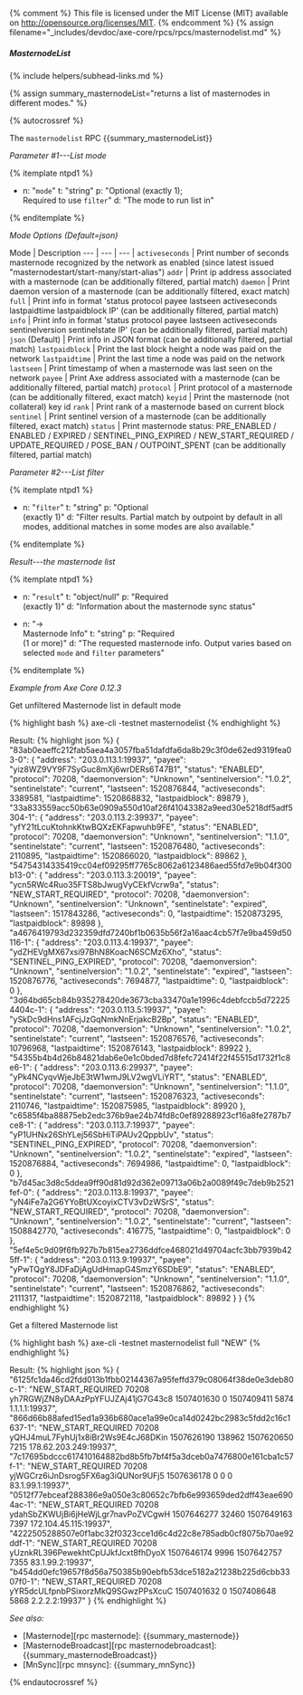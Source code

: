 {% comment %}
This file is licensed under the MIT License (MIT) available on
http://opensource.org/licenses/MIT.
{% endcomment %}
{% assign filename="_includes/devdoc/axe-core/rpcs/rpcs/masternodelist.md" %}

##### MasternodeList
{% include helpers/subhead-links.md %}

<!-- __ -->

{% assign summary_masternodeList="returns a list of masternodes in different modes." %}

{% autocrossref %}

The `masternodelist` RPC {{summary_masternodeList}}

*Parameter #1---List mode*

{% itemplate ntpd1 %}
- n: "`mode`"
  t: "string"
  p: "Optional (exactly 1);<br>Required to use `filter`"
  d: "The mode to run list in"

{% enditemplate %}

*Mode Options (Default=json)*

Mode | Description
--- | --- | --- |
`activeseconds` | Print number of seconds masternode recognized by the network as enabled (since latest issued \"masternodestart/start-many/start-alias\")
`addr` | Print ip address associated with a masternode (can be additionally filtered, partial match)
`daemon` | Print daemon version of a masternode (can be additionally filtered, exact match)
`full` | Print info in format 'status protocol payee lastseen activeseconds lastpaidtime lastpaidblock IP' (can be additionally filtered, partial match)
`info` | Print info in format 'status protocol payee lastseen activeseconds sentinelversion sentinelstate IP' (can be additionally filtered, partial match)
`json` (Default) | Print info in JSON format (can be additionally filtered, partial match)
`lastpaidblock` | Print the last block height a node was paid on the network
`lastpaidtime` | Print the last time a node was paid on the network
`lastseen` | Print timestamp of when a masternode was last seen on the network
`payee` | Print Axe address associated with a masternode (can be additionally filtered, partial match)
`protocol` | Print protocol of a masternode (can be additionally filtered, exact match)
`keyid` | Print the masternode (not collateral) key id
`rank` | Print rank of a masternode based on current block
`sentinel` | Print sentinel version of a masternode (can be additionally filtered, exact match)
`status` | Print masternode status: PRE_ENABLED / ENABLED / EXPIRED / SENTINEL_PING_EXPIRED / NEW_START_REQUIRED / UPDATE_REQUIRED / POSE_BAN / OUTPOINT_SPENT (can be additionally filtered, partial match)

*Parameter #2---List filter*

{% itemplate ntpd1 %}
- n: "`filter`"
  t: "string"
  p: "Optional<br>(exactly 1)"
  d: "Filter results. Partial match by outpoint by default in all modes, additional matches in some modes are also available."

{% enditemplate %}

*Result---the masternode list*

{% itemplate ntpd1 %}
- n: "`result`"
  t: "object/null"
  p: "Required<br>(exactly 1)"
  d: "Information about the masternode sync status"

- n: "→<br>Masternode Info"
  t: "string"
  p: "Required<br>(1 or more)"
  d: "The requested masternode info. Output varies based on selected `mode` and `filter` parameters"

{% enditemplate %}

*Example from Axe Core 0.12.3*

Get unfiltered Masternode list in default mode

{% highlight bash %}
axe-cli -testnet masternodelist
{% endhighlight %}

Result:
{% highlight json %}
{
  "83ab0eaeffc212fab5aea4a3057fba51dafdfa6da8b29c3f0de62ed9319fea03-0": {
    "address": "203.0.113.1:19937",
    "payee": "yiz8WZ9VY9F7SyGuc8mXj6wrDERs6T47B1",
    "status": "ENABLED",
    "protocol": 70208,
    "daemonversion": "Unknown",
    "sentinelversion": "1.0.2",
    "sentinelstate": "current",
    "lastseen": 1520876844,
    "activeseconds": 3389581,
    "lastpaidtime": 1520868832,
    "lastpaidblock": 89879
  },
  "33a833559acc50b63e0909a550d10af26f41043382a9eed30e5218df5adf5304-1": {
    "address": "203.0.113.2:39937",
    "payee": "yfY21tLcuKtohnkKtwBQXzEKFapwuhb9FE",
    "status": "ENABLED",
    "protocol": 70208,
    "daemonversion": "Unknown",
    "sentinelversion": "1.1.0",
    "sentinelstate": "current",
    "lastseen": 1520876480,
    "activeseconds": 2110895,
    "lastpaidtime": 1520866020,
    "lastpaidblock": 89862
  },
  "54754314335419cc04ef09295ff7765c8062a6123486aed55fd7e9b04f300b13-0": {
    "address": "203.0.113.3:20019",
    "payee": "ycn5RWc4Ruo35FTS8bJwugVyCEkfVcrw9a",
    "status": "NEW_START_REQUIRED",
    "protocol": 70208,
    "daemonversion": "Unknown",
    "sentinelversion": "Unknown",
    "sentinelstate": "expired",
    "lastseen": 1517843286,
    "activeseconds": 0,
    "lastpaidtime": 1520873295,
    "lastpaidblock": 89898
  },
  "a4676419793d232359dfd7240bf1b0635b56f2a16aac4cb57f7e9ba459d50116-1": {
    "address": "203.0.113.4:19937",
    "payee": "ydZHEVgMX67xsi97BhN8KoacN6SCMz6Xho",
    "status": "SENTINEL_PING_EXPIRED",
    "protocol": 70208,
    "daemonversion": "Unknown",
    "sentinelversion": "1.0.2",
    "sentinelstate": "expired",
    "lastseen": 1520876776,
    "activeseconds": 7694877,
    "lastpaidtime": 0,
    "lastpaidblock": 0
  },
  "3d64bd65cb84b935278420de3673cba33470a1e1996c4debfccb5d722254404c-1": {
    "address": "203.0.113.5:19937",
    "payee": "ySkDc9dHns1AFcjJzGqNmkNnErjakcB2Bp",
    "status": "ENABLED",
    "protocol": 70208,
    "daemonversion": "Unknown",
    "sentinelversion": "1.0.2",
    "sentinelstate": "current",
    "lastseen": 1520876576,
    "activeseconds": 10796968,
    "lastpaidtime": 1520876143,
    "lastpaidblock": 89922
  },
  "54355b4b4d26b84821dab6e0e1c0bded7d8fefc72414f22f45515d1732f1c8e6-1": {
    "address": "203.0.113.6:29937",
    "payee": "yPk4NCyqvWjeJbE3tW1wmJ9LV2wgVLiYRT",
    "status": "ENABLED",
    "protocol": 70208,
    "daemonversion": "Unknown",
    "sentinelversion": "1.1.0",
    "sentinelstate": "current",
    "lastseen": 1520876323,
    "activeseconds": 2110746,
    "lastpaidtime": 1520875985,
    "lastpaidblock": 89920
  },
  "c6585f4ba88875eb2edc376b9ae24b74fd8c0ef89288923cf16a8fe2787b7ce8-1": {
    "address": "203.0.113.7:19937",
    "payee": "yP1UHNx26ShYLej56SbHiTiPAUv2QppbUv",
    "status": "SENTINEL_PING_EXPIRED",
    "protocol": 70208,
    "daemonversion": "Unknown",
    "sentinelversion": "1.0.2",
    "sentinelstate": "expired",
    "lastseen": 1520876884,
    "activeseconds": 7694986,
    "lastpaidtime": 0,
    "lastpaidblock": 0
  },
  "b7d45ac3d8c5ddea9ff90d81d92d362e09713a06b2a0089f49c7deb9b2521fef-0": {
    "address": "203.0.113.8:19937",
    "payee": "yN4iFe7a2G6YYoBtUXcoyixCTV3vDzWSrS",
    "status": "NEW_START_REQUIRED",
    "protocol": 70208,
    "daemonversion": "Unknown",
    "sentinelversion": "1.0.2",
    "sentinelstate": "current",
    "lastseen": 1508842770,
    "activeseconds": 416775,
    "lastpaidtime": 0,
    "lastpaidblock": 0
  },
  "5ef4e5c9d09f6fb927b7b815ea2736ddfce468021d49704acfc3bb7939b425ff-1": {
    "address": "203.0.113.9:19937",
    "payee": "yPwTQgY8JDFaDjAgUdHmapG4SmzY6SDbE9",
    "status": "ENABLED",
    "protocol": 70208,
    "daemonversion": "Unknown",
    "sentinelversion": "1.1.0",
    "sentinelstate": "current",
    "lastseen": 1520876862,
    "activeseconds": 2111317,
    "lastpaidtime": 1520872118,
    "lastpaidblock": 89892
  }
}
{% endhighlight %}

Get a filtered Masternode list

{% highlight bash %}
axe-cli -testnet masternodelist full "NEW"
{% endhighlight %}

Result:
{% highlight json %}
{
  "6125fc1da46cd2fdd013b1fbb02144367a95feffd379c08064f38de0e3deb80c-1": "NEW_START_REQUIRED 70208 yh7RGWjZN8yDAAzPpYFUJZAj41jG7G43c8 1507401630        0 1507409411   5874 1.1.1.1:19937",
  "866d66b88afed15ed1a936b680ace1a99e0ca14d0242bc2983c5fdd2c16c1637-1": "NEW_START_REQUIRED 70208 yQHJ4muL7FyhUj1x8iBr2Ws9E4cJ68DKin 1507626190   138962 1507620650   7215 178.62.203.249:19937",
  "7c17695bdccc617410164882bd8b5fb7bf4f5a3dceb0a7476800e161cba1c57f-1": "NEW_START_REQUIRED 70208 yjWGCrz6iJnDsrog5FX6ag3iQUNor9UFj5 1507636178        0          0      0 83.1.99.1:19937",
  "0512f77ebceaf288386e9a050e3c80652c7bfb6e993659ded2dff43eae6904ac-1": "NEW_START_REQUIRED 70208 ydahSbZKWUjBi6jHeWjLgr7navPoZVCgwH 1507646277    32460 1507649163   7397 172.104.45.115:19937",
  "4222505288507e0f1abc32f0323cce1d6c4d22c8e785adb0cf8075b70ae92ddf-1": "NEW_START_REQUIRED 70208 yUznkRL396PewekhtCpUJkfJcxt8fhDyoX 1507646174     9996 1507642757   7355 83.1.99.2:19937",
  "b454dd0efc19657f8d56a750385b90ebfb53dce5182a21238b225d6cbb3307f0-1": "NEW_START_REQUIRED 70208 yYR5dcULfpnbPSixorzMkQ9SGwzPPsXcuC 1507401632        0 1507408648   5868 2.2.2.2:19937"
}
{% endhighlight %}

*See also:*

* [Masternode][rpc masternode]: {{summary_masternode}}
* [MasternodeBroadcast][rpc masternodebroadcast]: {{summary_masternodeBroadcast}}
* [MnSync][rpc mnsync]: {{summary_mnSync}}

{% endautocrossref %}
